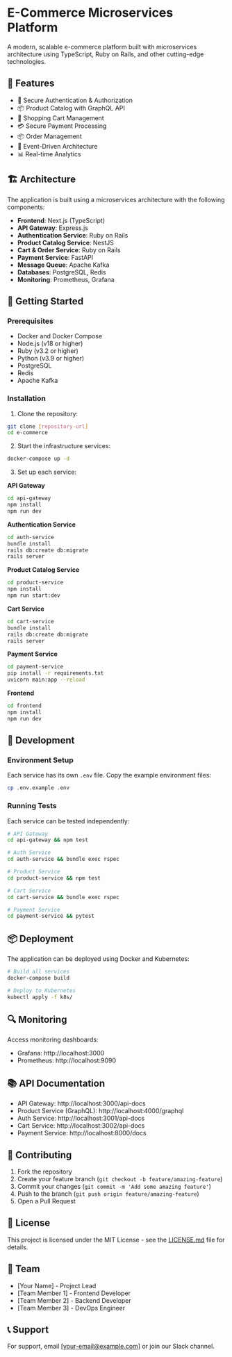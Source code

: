 # E-Commerce Microservices Platform

A modern, scalable e-commerce platform built with microservices architecture using TypeScript, Ruby on Rails, and other cutting-edge technologies.

## 🌟 Features

- 🔐 Secure Authentication & Authorization
- 📦 Product Catalog with GraphQL API
- 🛒 Shopping Cart Management
- 💳 Secure Payment Processing
- 📦 Order Management
- 🚀 Event-Driven Architecture
- 📊 Real-time Analytics

## 🏗️ Architecture

The application is built using a microservices architecture with the following components:

- **Frontend**: Next.js (TypeScript)
- **API Gateway**: Express.js
- **Authentication Service**: Ruby on Rails
- **Product Catalog Service**: NestJS
- **Cart & Order Service**: Ruby on Rails
- **Payment Service**: FastAPI
- **Message Queue**: Apache Kafka
- **Databases**: PostgreSQL, Redis
- **Monitoring**: Prometheus, Grafana

## 🚀 Getting Started

### Prerequisites

- Docker and Docker Compose
- Node.js (v18 or higher)
- Ruby (v3.2 or higher)
- Python (v3.9 or higher)
- PostgreSQL
- Redis
- Apache Kafka

### Installation

1. Clone the repository:
```bash
git clone [repository-url]
cd e-commerce
```

2. Start the infrastructure services:
```bash
docker-compose up -d
```

3. Set up each service:

**API Gateway**
```bash
cd api-gateway
npm install
npm run dev
```

**Authentication Service**
```bash
cd auth-service
bundle install
rails db:create db:migrate
rails server
```

**Product Catalog Service**
```bash
cd product-service
npm install
npm run start:dev
```

**Cart Service**
```bash
cd cart-service
bundle install
rails db:create db:migrate
rails server
```

**Payment Service**
```bash
cd payment-service
pip install -r requirements.txt
uvicorn main:app --reload
```

**Frontend**
```bash
cd frontend
npm install
npm run dev
```

## 🔧 Development

### Environment Setup

Each service has its own `.env` file. Copy the example environment files:

```bash
cp .env.example .env
```

### Running Tests

Each service can be tested independently:

```bash
# API Gateway
cd api-gateway && npm test

# Auth Service
cd auth-service && bundle exec rspec

# Product Service
cd product-service && npm test

# Cart Service
cd cart-service && bundle exec rspec

# Payment Service
cd payment-service && pytest
```

## 📦 Deployment

The application can be deployed using Docker and Kubernetes:

```bash
# Build all services
docker-compose build

# Deploy to Kubernetes
kubectl apply -f k8s/
```

## 🔍 Monitoring

Access monitoring dashboards:

- Grafana: http://localhost:3000
- Prometheus: http://localhost:9090

## 📚 API Documentation

- API Gateway: http://localhost:3000/api-docs
- Product Service (GraphQL): http://localhost:4000/graphql
- Auth Service: http://localhost:3001/api-docs
- Cart Service: http://localhost:3002/api-docs
- Payment Service: http://localhost:8000/docs

## 🤝 Contributing

1. Fork the repository
2. Create your feature branch (`git checkout -b feature/amazing-feature`)
3. Commit your changes (`git commit -m 'Add some amazing feature'`)
4. Push to the branch (`git push origin feature/amazing-feature`)
5. Open a Pull Request

## 📝 License

This project is licensed under the MIT License - see the [LICENSE.md](LICENSE.md) file for details.

## 👥 Team

- [Your Name] - Project Lead
- [Team Member 1] - Frontend Developer
- [Team Member 2] - Backend Developer
- [Team Member 3] - DevOps Engineer

## 📞 Support

For support, email [your-email@example.com] or join our Slack channel. 